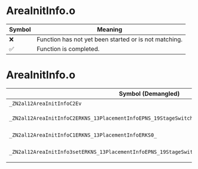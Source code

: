 # AreaInitInfo.o
| Symbol | Meaning 
| ------------- | ------------- 
| :x: | Function has not yet been started or is not matching. 
| :white_check_mark: | Function is completed. 


# AreaInitInfo.o
| Symbol (Demangled) | Symbol (Mangled) | Decompiled? |
| ------------- |  ------------- | ------------- |
| `_ZN2al12AreaInitInfoC2Ev` | `al::AreaInitInfo::AreaInitInfo(void)` | :white_check_mark: |
| `_ZN2al12AreaInitInfoC2ERKNS_13PlacementInfoEPNS_19StageSwitchDirectorEPNS_14SceneObjHolderE` | `al::AreaInitInfo::AreaInitInfo(al::PlacementInfo const&,al::StageSwitchDirector *,al::SceneObjHolder *)` | :white_check_mark: |
| `_ZN2al12AreaInitInfoC1ERKNS_13PlacementInfoERKS0_` | `al::AreaInitInfo::AreaInitInfo(al::PlacementInfo const&,al::AreaInitInfo const&)` | :white_check_mark: |
| `_ZN2al12AreaInitInfo3setERKNS_13PlacementInfoEPNS_19StageSwitchDirectorEPNS_14SceneObjHolderE` | `al::AreaInitInfo::set(al::PlacementInfo const&,al::StageSwitchDirector *,al::SceneObjHolder *)` | :white_check_mark: |
